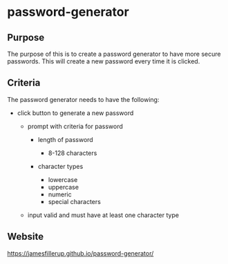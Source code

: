 # password-generator

## Purpose
The purpose of this is to create a password generator to have more secure passwords. This will create a new password every time it is clicked.

## Criteria
The password generator needs to have the following:
* click button to generate a new password
    * prompt with criteria for password
        * length of password
            * 8-128 characters
        
        * character types
            * lowercase
            * uppercase
            * numeric
            * special characters

    * input valid and must have at least one character type

## Website
https://jamesfillerup.github.io/password-generator/
